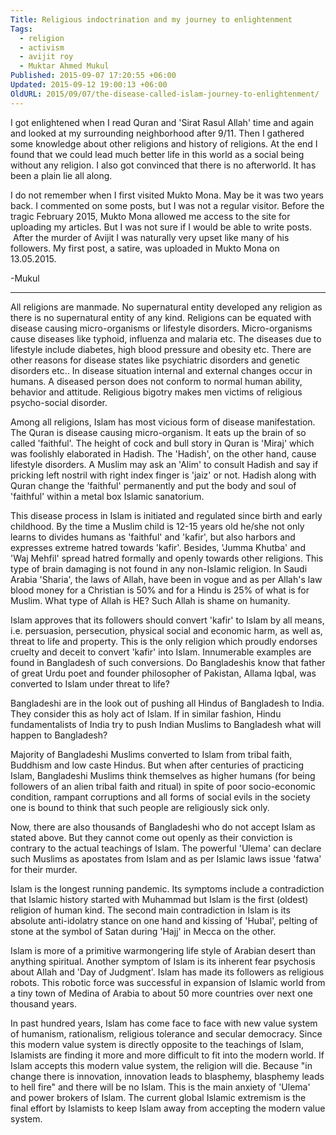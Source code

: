 ```yaml
---
Title: Religious indoctrination and my journey to enlightenment
Tags:
  - religion
  - activism
  - avijit roy
  - Muktar Ahmed Mukul
Published: 2015-09-07 17:20:55 +06:00
Updated: 2015-09-12 19:00:13 +06:00
OldURL: 2015/09/07/the-disease-called-islam-journey-to-enlightenment/
---
```


I got enlightened when I read Quran and 'Sirat Rasul Allah' time and again and looked at my surrounding neighborhood after 9/11. Then I gathered some knowledge about other religions and history of religions. At the end I found that we could lead much better life in this world as a social being without any religion. I also got convinced that there is no afterworld. It has been a plain lie all along.

I do not remember when I first visited Mukto Mona. May be it was two years back. I commented on some posts, but I was not a regular visitor. Before the tragic February 2015, Mukto Mona allowed me access to the site for uploading my articles. But I was not sure if I would be able to write posts.  After the murder of Avijit I was naturally very upset like many of his followers. My first post, a satire, was uploaded in Mukto Mona on 13.05.2015.

-Mukul

------------------------------------------------------------------

All religions are manmade. No supernatural entity developed any religion as there is no supernatural entity of any kind. Religions can be equated with disease causing micro-organisms or lifestyle disorders. Micro-organisms cause diseases like typhoid, influenza and malaria etc. The diseases due to lifestyle include diabetes, high blood pressure and obesity etc. There are other reasons for disease states like psychiatric disorders and genetic disorders etc.. In disease situation internal and external changes occur in humans. A diseased person does not conform to normal human ability, behavior and attitude. Religious bigotry makes men victims of religious psycho-social disorder.

Among all religions, Islam has most vicious form of disease manifestation. The Quran is disease causing micro-organism. It eats up the brain of so called 'faithful'. The height of cock and bull story in Quran is 'Miraj' which was foolishly elaborated in Hadish. The 'Hadish', on the other hand, cause lifestyle disorders. A Muslim may ask an 'Alim' to consult Hadish and say if pricking left nostril with right index finger is 'jaiz' or not. Hadish along with Quran change the 'faithful' permanently and put the body and soul of 'faithful' within a metal box Islamic sanatorium.

This disease process in Islam is initiated and regulated since birth and early childhood. By the time a Muslim child is 12-15 years old he/she not only learns to divides humans as 'faithful' and 'kafir', but also harbors and expresses extreme hatred towards 'kafir'. Besides, 'Jumma Khutba' and 'Waj Mehfil' spread hatred formally and openly towards other religions. This type of brain damaging is not found in any non-Islamic religion. In Saudi Arabia 'Sharia', the laws of Allah, have been in vogue and as per Allah's law blood money for a Christian is 50% and for a Hindu is 25% of what is for Muslim. What type of Allah is HE? Such Allah is shame on humanity.

Islam approves that its followers should convert 'kafir' to Islam by all means, i.e. persuasion, persecution, physical social and economic harm, as well as, threat to life and property. This is the only religion which proudly endorses cruelty and deceit to convert 'kafir' into Islam. Innumerable examples are found in Bangladesh of such conversions. Do Bangladeshis know that father of great Urdu poet and founder philosopher of Pakistan, Allama Iqbal, was converted to Islam under threat to life?

Bangladeshi are in the look out of pushing all Hindus of Bangladesh to India. They consider this as holy act of Islam. If in similar fashion, Hindu fundamentalists of India try to push Indian Muslims to Bangladesh what will happen to Bangladesh?

Majority of Bangladeshi Muslims converted to Islam from tribal faith, Buddhism and low caste Hindus. But when after centuries of practicing Islam, Bangladeshi Muslims think themselves as higher humans (for being followers of an alien tribal faith and ritual) in spite of poor socio-economic condition, rampant corruptions and all forms of social evils in the society one is bound to think that such people are religiously sick only.

Now, there are also thousands of Bangladeshi who do not accept Islam as stated above. But they cannot come out openly as their conviction is contrary to the actual teachings of Islam. The powerful 'Ulema' can declare such Muslims as apostates from Islam and as per Islamic laws issue 'fatwa' for their murder.

Islam is the longest running pandemic. Its symptoms include a contradiction that Islamic history started with Muhammad but Islam is the first (oldest) religion of human kind. The second main contradiction in Islam is its absolute anti-idolatry stance on one hand and kissing of 'Hubal', pelting of stone at the symbol of Satan during 'Hajj' in Mecca on the other.

Islam is more of a primitive warmongering life style of Arabian desert than anything spiritual. Another symptom of Islam is its inherent fear psychosis about Allah and 'Day of Judgment'. Islam has made its followers as religious robots. This robotic force was successful in expansion of Islamic world from a tiny town of Medina of Arabia to about 50 more countries over next one thousand years.

In past hundred years, Islam has come face to face with new value system of humanism, rationalism, religious tolerance and secular democracy. Since this modern value system is directly opposite to the teachings of Islam, Islamists are finding it more and more difficult to fit into the modern world. If Islam accepts this modern value system, the religion will die. Because "in change there is innovation, innovation leads to blasphemy, blasphemy leads to hell fire" and there will be no Islam. This is the main anxiety of 'Ulema' and power brokers of Islam. The current global Islamic extremism is the final effort by Islamists to keep Islam away from accepting the modern value system.
